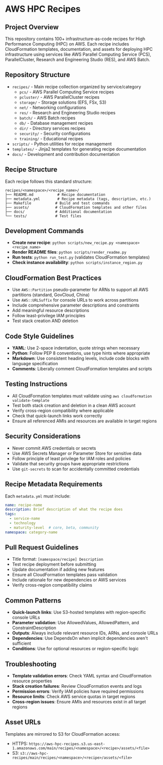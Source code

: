 # AWS HPC Recipes

## Project Overview

This repository contains 100+ infrastructure-as-code recipes for High Performance Computing (HPC) on AWS. Each recipe includes CloudFormation templates, documentation, and assets for deploying HPC infrastructure using services like AWS Parallel Computing Service (PCS), ParallelCluster, Research and Engineering Studio (RES), and AWS Batch.

## Repository Structure

- `recipes/` - Main recipe collection organized by service/category
  - `pcs/` - AWS Parallel Computing Service recipes
  - `pcluster/` - AWS ParallelCluster recipes  
  - `storage/` - Storage solutions (EFS, FSx, S3)
  - `net/` - Networking configurations
  - `res/` - Research and Engineering Studio recipes
  - `batch/` - AWS Batch recipes
  - `db/` - Database management recipes
  - `dir/` - Directory services recipes
  - `security/` - Security configurations
  - `training/` - Educational recipes
- `scripts/` - Python utilities for recipe management
- `templates/` - Jinja2 templates for generating recipe documentation
- `docs/` - Development and contribution documentation

## Recipe Structure

Each recipe follows this standard structure:
```
recipes/<namespace>/<recipe_name>/
├── README.md           # Recipe documentation
├── metadata.yml        # Recipe metadata (tags, description, etc.)
├── Makefile           # Build and test commands
├── assets/            # CloudFormation templates and other files
├── docs/              # Additional documentation
└── tests/             # Test files
```

## Development Commands

- **Create new recipe**: `python scripts/new_recipe.py <namespace> <recipe_name>`
- **Render README files**: `python scripts/render_readme.py`
- **Run tests**: `python run_test.py` (validates CloudFormation templates)
- **Check instance availability**: `python scripts/instance_region.py`

## CloudFormation Best Practices

- Use `AWS::Partition` pseudo-parameter for ARNs to support all AWS partitions (standard, GovCloud, China)
- Use `AWS::URLSuffix` for console URLs to work across partitions
- Include comprehensive parameter descriptions and constraints
- Add meaningful resource descriptions
- Follow least-privilege IAM principles
- Test stack creation AND deletion

## Code Style Guidelines

- **YAML**: Use 2-space indentation, quote strings when necessary
- **Python**: Follow PEP 8 conventions, use type hints where appropriate
- **Markdown**: Use consistent heading levels, include code blocks with language specification
- **Comments**: Liberally comment CloudFormation templates and scripts

## Testing Instructions

- All CloudFormation templates must validate using `aws cloudformation validate-template`
- Test both stack creation and deletion in a clean AWS account
- Verify cross-region compatibility where applicable
- Check that quick-launch links work correctly
- Ensure all referenced AMIs and resources are available in target regions

## Security Considerations

- Never commit AWS credentials or secrets
- Use AWS Secrets Manager or Parameter Store for sensitive data
- Follow principle of least privilege for IAM roles and policies
- Validate that security groups have appropriate restrictions
- Use `git-secrets` to scan for accidentally committed credentials

## Recipe Metadata Requirements

Each `metadata.yml` must include:
```yaml
name: recipe-name
description: Brief description of what the recipe does
tags:
  - service-name
  - technology
  - maturity-level  # core, beta, community
namespace: category-name
```

## Pull Request Guidelines

- Title format: `[namespace/recipe] Description`
- Test recipe deployment before submitting
- Update documentation if adding new features
- Ensure all CloudFormation templates pass validation
- Include rationale for new dependencies or AWS services
- Verify cross-region compatibility claims

## Common Patterns

- **Quick-launch links**: Use S3-hosted templates with region-specific console URLs
- **Parameter validation**: Use AllowedValues, AllowedPattern, and ConstraintDescription
- **Outputs**: Always include relevant resource IDs, ARNs, and console URLs
- **Dependencies**: Use DependsOn when implicit dependencies aren't sufficient
- **Conditions**: Use for optional resources or region-specific logic

## Troubleshooting

- **Template validation errors**: Check YAML syntax and CloudFormation resource properties
- **Stack creation failures**: Review CloudFormation events and logs
- **Permission errors**: Verify IAM policies have required permissions
- **Resource limits**: Check AWS service quotas in target regions
- **Cross-region issues**: Ensure AMIs and resources exist in all target regions

## Asset URLs

Templates are mirrored to S3 for CloudFormation access:
- HTTPS: `https://aws-hpc-recipes.s3.us-east-1.amazonaws.com/main/recipes/<namespace>/<recipe>/assets/<file>`
- S3: `s3://aws-hpc-recipes/main/recipes/<namespace>/<recipe>/assets/<file>`
